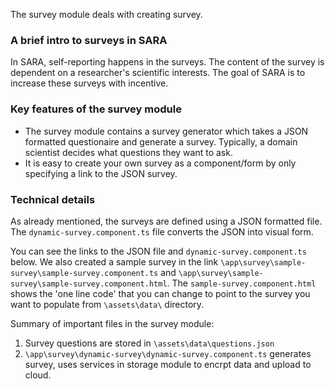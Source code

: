 The survey module deals with creating survey. 

### A brief intro to surveys in SARA
In SARA, self-reporting happens in the surveys. The content of the survey is dependent on a researcher's scientific interests. The goal of SARA is to increase these surveys with incentive. 


### Key features of the survey module
- The survey module contains a survey generator which takes a JSON formatted questionaire and generate a survey. Typically, a domain scientist decides what questions they want to ask. 
- It is easy to create your own survey as a component/form by only specifying a link to the JSON survey.  



### Technical details
As already mentioned, the surveys are defined using a JSON formatted file. The `dynamic-survey.component.ts` file converts the JSON into visual form.

You can see the links to the JSON file and `dynamic-survey.component.ts` below. 
We also created a sample survey in the link `\app\survey\sample-survey\sample-survey.component.ts` 
and `\app\survey\sample-survey\sample-survey.component.html`. The `sample-survey.component.html` shows 
the 'one line code' that you can change to point to the survey you want to populate from `\assets\data\` directory.

Summary of important files in the survey module:
1. Survey questions are stored in `\assets\data\questions.json`
2. `\app\survey\dynamic-survey\dynamic-survey.component.ts` generates
survey, uses services in storage module to encrpt data and upload to
cloud.
